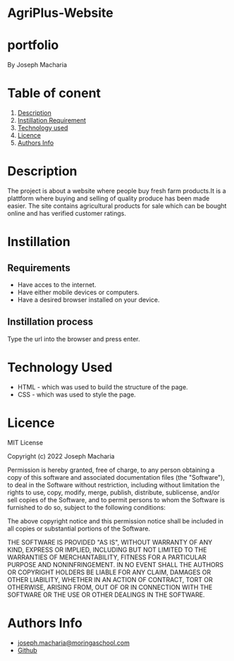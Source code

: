 # AgriPlus-Website

# portfolio
  By Joseph Macharia
  
# Table of conent

1. [Description](#description)
2. [Instillation Requirement](#instillation)
3. [Technology used](#technology-used)
4. [Licence](#licence)
5. [Authors Info](#authors-info)



# Description
 The project is about a website where people buy fresh farm products.It is a plattform where buying and selling of quality produce has been made easier. The site contains agricultural products for sale which can be bought online and has verified customer ratings.

# Instillation

## Requirements
* Have acces to the internet.
* Have either mobile devices or computers.
* Have a desired browser installed on your device.

## Instillation process
Type the url into the browser and press enter.

# Technology Used
* HTML - which was used to build the structure of the page.
* CSS - which was used to style the page.


# Licence
MIT License

Copyright (c) 2022 Joseph Macharia

Permission is hereby granted, free of charge, to any person obtaining a copy of this software and associated documentation files (the "Software"), to deal in the Software without restriction, including without limitation the rights to use, copy, modify, merge, publish, distribute, sublicense, and/or sell copies of the Software, and to permit persons to whom the Software is furnished to do so, subject to the following conditions:

The above copyright notice and this permission notice shall be included in all copies or substantial portions of the Software.

THE SOFTWARE IS PROVIDED "AS IS", WITHOUT WARRANTY OF ANY KIND, EXPRESS OR IMPLIED, INCLUDING BUT NOT LIMITED TO THE WARRANTIES OF MERCHANTABILITY, FITNESS FOR A PARTICULAR PURPOSE AND NONINFRINGEMENT. IN NO EVENT SHALL THE AUTHORS OR COPYRIGHT HOLDERS BE LIABLE FOR ANY CLAIM, DAMAGES OR OTHER LIABILITY, WHETHER IN AN ACTION OF CONTRACT, TORT OR OTHERWISE, ARISING FROM, OUT OF OR IN CONNECTION WITH THE SOFTWARE OR THE USE OR OTHER DEALINGS IN THE SOFTWARE.
# Authors Info
* [joseph.macharia@moringaschool.com](#gmail.com)
* [Github](https://github.com/Josekariz)


